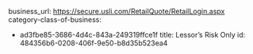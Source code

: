 business_url: https://secure.usli.com/RetailQuote/RetailLogin.aspx
category-class-of-business:
  - ad3fbe85-3686-4d4c-843a-249319ffce1f
title: Lessor’s Risk Only
id: 484356b6-0208-406f-9e50-b8d35b523ea4
